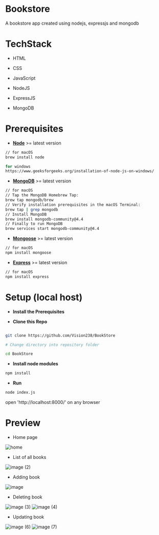 # Bookstore
A bookstore app created using nodejs, expressjs and mongodb
# TechStack

- HTML

- CSS

- JavaScript

- NodeJS

- ExpressJS

- MongoDB


# Prerequisites
- [**Node**](https://nodejs.org/en/download/package-manager/) >= latest version
``` bash
// for macOS
brew install node 
```
``` bash
for windows 
https://www.geeksforgeeks.org/installation-of-node-js-on-windows/
```

- [**MongoDB**](https://stackoverflow.com/a/59872332) >= latest version
``` bash
// for macOS
// Tap the MongoDB Homebrew Tap:
brew tap mongodb/brew
// Verify installation prerequisites in the macOS Terminal:
brew tap | grep mongodb
// Install MongoDB
brew install mongodb-community@4.4
// Finally to run MongoDB 
brew services start mongodb-community@4.4
```
- [**Mongoose**](https://www.npmjs.com/package/mongoose) >= latest version
``` bash
// for macOS
npm install mongoose
```
- [**Express**](https://expressjs.com/en/starter/installing.html) >= latest version
``` bash
// for macOS
npm install express
```

# Setup (local host)

-  **Install the Prerequisites**

-  **Clone this Repo**

``` bash

git clone https://github.com/Vision238/BookStore

# Change directory into repository folder

cd BookStore

```
- **Install node modules**
``` bash
npm install
```

- **Run**
``` bash
node index.js
```
open 'http://localhost:8000/' on any browser
# Preview
- Home page

![home](https://user-images.githubusercontent.com/79045568/194672420-5882e38f-61c7-44c3-b622-4683a6007db6.png)

- List of all books

![image (2)](https://user-images.githubusercontent.com/79045568/194672540-a8511757-a8ed-4d7f-a29e-c4597f2d9136.png)

- Adding book

![image](https://user-images.githubusercontent.com/79045568/194672877-19260d9f-abb6-434e-99f3-dcc8a5330544.png)

- Deleting book

![image (3)](https://user-images.githubusercontent.com/79045568/194672547-ecdb5f67-db36-4255-9da4-ac7bace2b820.png)
![image (4)](https://user-images.githubusercontent.com/79045568/194672550-2e6b2608-833b-4e67-9674-a1c67fec402d.png)

- Updating book

![image (6)](https://user-images.githubusercontent.com/79045568/194672607-7551a3f8-a0dc-42d5-aa15-efc82cd47390.png)
![image (7)](https://user-images.githubusercontent.com/79045568/194672609-8a5c28e5-5b7e-439f-98db-5c6e80a6cef2.png)

